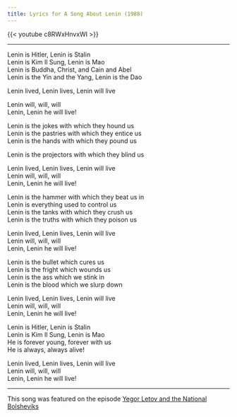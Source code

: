 ```yaml
---
title: Lyrics for A Song About Lenin (1988)
---
```


{{< youtube c8RWxHnvxWI >}}

---

Lenin is Hitler, Lenin is Stalin \
Lenin is Kim Il Sung, Lenin is Mao \
Lenin is Buddha, Christ, and Cain and Abel \
Lenin is the Yin and the Yang, Lenin is the Dao

Lenin lived, Lenin lives, Lenin will live

[^1]: A reference to a poem by Mayakovsky

Lenin will, will, will \
Lenin, Lenin he will live!

Lenin is the jokes with which they hound us \
Lenin is the pastries with which they entice us \
Lenin is the hands with which they pound us

[^2]: A bit of a double entendre. The word лепить has a number of meanings, among them to mold, to paste, or to pound.

Lenin is the projectors with which they blind us

Lenin lived, Lenin lives, Lenin will live \
Lenin will, will, will \
Lenin, Lenin he will live!

Lenin is the hammer with which they beat us in \
Lenin is everything used to control us \
Lenin is the tanks with which they crush us \
Lenin is the truths with which they poison us

Lenin lived, Lenin lives, Lenin will live \
Lenin will, will, will \
Lenin, Lenin he will live!

Lenin is the bullet which cures us \
Lenin is the fright which wounds us \
Lenin is the ass which we stink in \
Lenin is the blood which we slurp down

Lenin lived, Lenin lives, Lenin will live \
Lenin will, will, will \
Lenin, Lenin he will live!

Lenin is Hitler, Lenin is Stalin \
Lenin is Kim Il Sung, Lenin is Mao \
He is forever young, forever with us \
He is always, always alive!

Lenin lived, Lenin lives, Lenin will live \
Lenin will, will, will \
Lenin, Lenin he will live!

---
This song was featured on the episode [Yegor Letov and the National Bolsheviks](/episodes/2021-05-12-yegor-letov-and-the-national-bolsheviks/)